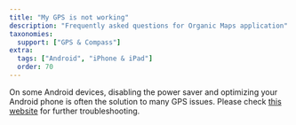 ```yaml
---
title: "My GPS is not working"
description: "Frequently asked questions for Organic Maps application"
taxonomies:
  support: ["GPS & Compass"]
extra:
  tags: ["Android", "iPhone & iPad"]
  order: 70
---
```


On some Android devices, disabling the power saver and optimizing your Android phone is often the solution to many GPS issues. Please check [this website](https://help.runtastic.com/hc/en-us/articles/212633165-Help-for-GPS-Problems-on-Android-Phones) for further troubleshooting.
